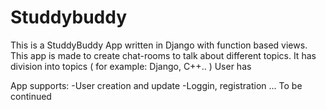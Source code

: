 # Studdybuddy

This is a StuddyBuddy App written in Django with function based views.
This app is made to create chat-rooms to talk about different topics.
It has division into topics ( for example: Django, C++.. )
User has 

App supports:
-User creation and update
-Loggin, registration ...
 To be continued

